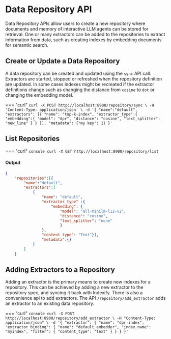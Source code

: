 # Data Repository API

Data Repository APIs allow users to create a new repository where documents and memory of interactive LLM agents can be stored for retrieval. One or many extractors can be added to the repositories to extract information from data, such as creating indexes by embedding documents for semantic search. 


## Create or Update a Data Repository
A data repository can be created and updated using the `sync` API call. Extractors are started, stopped or refreshed when the repository definition are updated. In some cases indexes might be recreated if the extractor definitions change such as changing the distance from `cosine` to `dot` or changing the embedding model.

=== "curl"
    ```
    curl -X POST http://localhost:8900/repository/sync \
    -H 'Content-Type: application/json' \
    -d '{
            "name":"default",
            "extractors": [{
                "name": "top-k-index",
                "extractor_type":{
                    "embedding":{
                        "model": "dpr",
                        "distance": "cosine",
                        "text_splitter": "new_line"
                        }
                    }
                }],
            "metadata": {"my key": 1}
        }'
    ```

## List Repositories
=== "curl"
    ``` console
    curl -X GET http://localhost:8900/repository/list
    ```

#### Output
``` json
{
    "repositories":[{
        "name":"default",
        "extractors":[
            {
                "name": "default",
                "extractor_type" :{
                    "embedding": {
                        "model": "all-minilm-l12-v2",
                        "distance": "cosine",
                        "text_splitter": "none"
                        }
                },
                "content_type": "Text"}],
                "metadata":{}
            }
        ]
    }
```

## Adding Extractors to a Repository
Adding an extractor is the primary means to create new indexes for a repository. This can be achieved by adding a new extractor to the repository spec, and syncing it back with Indexify. There is also a convenience api to add extractors. The API `/repository/add_extractor` adds an extractor to an existing data repository.

=== "curl"
    ``` console
    curl -X POST http://localhost:8900/repository/add_extractor \
    -H "Content-Type: application/json" \
    -d '{
        "extractor": {
            "name": "dpr-index",
            "extractor_binding": {
                  "name": "default_embedder",
                  "index_name": "myindex",
                  "filter": {
                    "content_type": "text"
                  }
            }
        }
    }'
    ```
